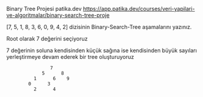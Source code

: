 Binary Tree Projesi patika.dev        https://app.patika.dev/courses/veri-yapilari-ve-algoritmalar/binary-search-tree-proje

[7, 5, 1, 8, 3, 6, 0, 9, 4, 2] dizisinin Binary-Search-Tree aşamalarını yazınız.


Root olarak 7 değerini seçiyoruz


7 değerinin soluna kendisinden küçük sağına ise kendisinden büyük sayıları yerleştirmeye devam ederek bir tree oluşturuyoruz

                    7 
                 5      8    
              1      6    9 
            0      3
              2      4
              
